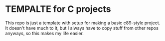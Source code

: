 # TEMPALTE for C projects
This repo is just a template with setup for making
a basic c89-style project. It doesn't have much to
it, but I always have to copy stuff from other repos anyways,
so this makes my life easier.
